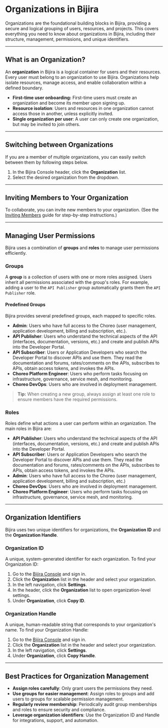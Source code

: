 ﻿# Organizations in Bijira

Organizations are the foundational building blocks in Bijira, providing a secure and logical grouping of users, resources, and projects. This covers everything you need to know about organizations in Bijira, including their structure, management, permissions, and unique identifiers.

---

## What is an Organization?

An **organization** in Bijira is a logical container for users and their resources. Every user must belong to an organization to use Bijira. Organizations help isolate resources, manage access, and enable collaboration within a defined boundary.

- **First-time user onboarding:** First-time users must create an organization and become its member upon signing up.
- **Resource isolation**: Users and resources in one organization cannot access those in another, unless explicitly invited.
- **Single organization per user**: A user can only create one organization, but may be invited to join others.

---

## Switching between Organizations

If you are a member of multiple organizations, you can easily switch between them by following steps below.

1. In the Bijira Console header, click the **Organization** list.
2. Select the desired organization from the dropdown.

---

## Inviting Members to Your Organization

To collaborate, you can invite new members to your organization. (See the [Inviting Members](../administer/inviting-members.md) guide for step-by-step instructions.)

---

## Managing User Permissions

Bijira uses a combination of **groups** and **roles** to manage user permissions efficiently.

### Groups

A **group** is a collection of users with one or more roles assigned. Users inherit all permissions associated with the group's roles. For example, adding a user to the `API Publisher` group automatically grants them the `API Publisher` role.

#### Predefined Groups

Bijira provides several predefined groups, each mapped to specific roles.

- **Admin**: Users who have full access to the Choreo (user management, application development, billing and subscription, etc.).
- **API Publisher**: Users who understand the technical aspects of the API (interfaces, documentation, versions, etc.) and create and publish APIs into the Developer Portal.
- **API Subscriber**: Users or Application Developers who search the Developer Portal to discover APIs and use them. They read the documentation and forums, rates/comments on the APIs, subscribes to APIs, obtain access tokens, and invokes the APIs.
- **Choreo Platform Engineer**: Users who perform tasks focusing on infrastructure, governance, service mesh, and monitoring.
- **Choreo DevOps**: Users who are involved in deployment management.

> **Tip:** When creating a new group, always assign at least one role to ensure members have the required permissions.

### Roles

Roles define what actions a user can perform within an organization. The main roles in Bijira are:

- **API Publisher**: Users who understand the technical aspects of the API (interfaces, documentation, versions, etc.) and create and publish APIs into the Developer Portal.
- **API Subscriber**: Users or Application Developers who search the Developer Portal to discover APIs and use them. They read the documentation and forums, rates/comments on the APIs, subscribes to APIs, obtain access tokens, and invokes the APIs.
- **Admin**: Users who have full access to the Choreo (user management, application development, billing and subscription, etc.)
- **Choreo DevOps**: Users who are involved in deployment management.
- **Choreo Platform Engineer**: Users who perform tasks focusing on infrastructure, governance, service mesh, and monitoring.

---

## Organization Identifiers

Bijira uses two unique identifiers for organizations, the **Organization ID** and the **Organization Handle**.

### Organization ID

A unique, system-generated identifier for each organization. To find your Organization ID:

1. Go to the [Bijira Console](https://console.bijira.dev/) and sign in.
2. Click the **Organization** list in the header and select your organization.
3. In the left navigation, click **Settings**.
4. In the header, click the **Organization** list to open organization-level settings.
5. Under **Organization**, click **Copy ID**.

### Organization Handle

A unique, human-readable string that corresponds to your organization's name. To find your Organization Handle:

1. Go to the [Bijira Console](https://console.bijira.dev/) and sign in.
2. Click the **Organization** list in the header and select your organization.
3. In the left navigation, click **Settings**.
4. Under **Organization**, click **Copy Handle**.

---

## Best Practices for Organization Management

- **Assign roles carefully**: Only grant users the permissions they need.
- **Use groups for easier management**: Assign roles to groups and add users to groups for scalable permission management.
- **Regularly review membership**: Periodically audit group memberships and roles to ensure security and compliance.
- **Leverage organization identifiers**: Use the Organization ID and Handle for integrations, support, and automation.
